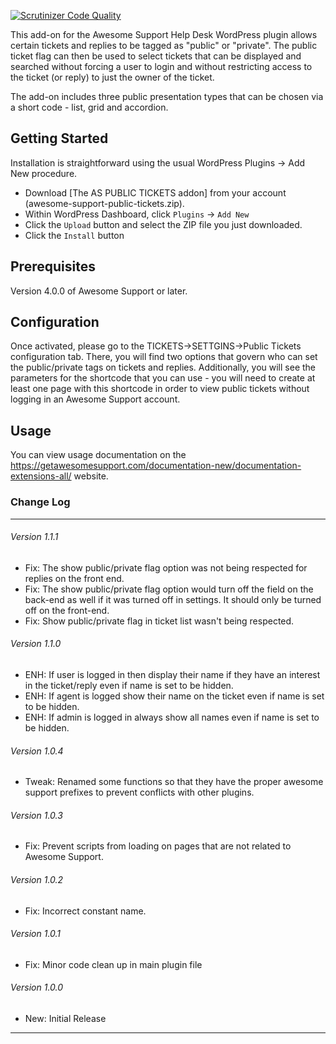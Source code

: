 [![Scrutinizer Code Quality](https://scrutinizer-ci.com/b/awesomesupport/public-tickets/badges/quality-score.png?b=master&s=5510bbea0eab47c9efe5e69c50780b6b8c0a7be1)](https://scrutinizer-ci.com/b/awesomesupport/public-tickets/?branch=master)

This add-on for the Awesome Support Help Desk WordPress plugin allows certain tickets and replies to be tagged as "public" or "private".  The public ticket flag can then be used to select tickets that can be displayed and searched without forcing a user to login and without restricting access to the ticket (or reply) to just the owner of the ticket.

The add-on includes three public presentation types that can be chosen via a short code - list, grid and accordion.

## Getting Started

Installation is straightforward using the usual WordPress Plugins -> Add New procedure.

- Download [The AS PUBLIC TICKETS addon] from your account (awesome-support-public-tickets.zip).
- Within WordPress Dashboard, click `Plugins` -> `Add New`
- Click the `Upload` button and select the ZIP file you just downloaded.
- Click the `Install` button

## Prerequisites

Version 4.0.0 of Awesome Support or later.

## Configuration

Once activated, please go to the TICKETS->SETTGINS->Public Tickets configuration tab.  There, you will find two options that govern who can set the public/private tags on tickets and replies.  Additionally, you will see the parameters for the shortcode that you can use - you will need to create at least one page with this shortcode in order to view public tickets without logging in an Awesome Support account.

## Usage

You can view usage documentation on the https://getawesomesupport.com/documentation-new/documentation-extensions-all/ website.

### Change Log

-----------------------------------------------------------------------------------------
###### Version 1.1.1
- Fix: The show public/private flag option was not being respected for replies on the front end.
- Fix: The show public/private flag option would turn off the field on the back-end as well if it was turned off in settings.  It should only be turned off on the front-end.
- Fix: Show public/private flag in ticket list wasn't being respected.

###### Version 1.1.0
- ENH: If user is logged in then display their name if they have an interest in the ticket/reply even if name is set to be hidden.
- ENH: If agent is logged show their name on the ticket even if name is set to be hidden.
- ENH: If admin is logged in always show all names even if name is set to be hidden.

###### Version 1.0.4
- Tweak: Renamed some functions so that they have the proper awesome support prefixes to prevent conflicts with other plugins.

###### Version 1.0.3
- Fix: Prevent scripts from loading on pages that are not related to Awesome Support.

###### Version 1.0.2
- Fix: Incorrect constant name.

###### Version 1.0.1
- Fix: Minor code clean up in main plugin file

###### Version 1.0.0
- New: Initial Release

-----------------------------------------------------------------------------------------